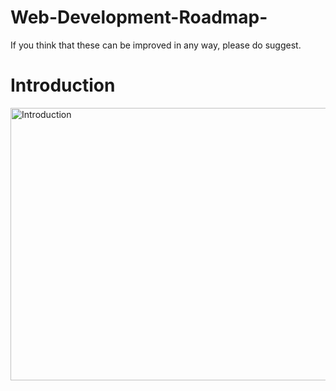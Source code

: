 # Web-Development-Roadmap-
If you think that these can be improved in any way, please do suggest.

<b><h1>Introduction</h1></b>

<img src="https://github.com/kamranahmedse/developer-roadmap/raw/master/img/intro.png?v=2021" alt="Introduction" width="1207" Height="436"/>


